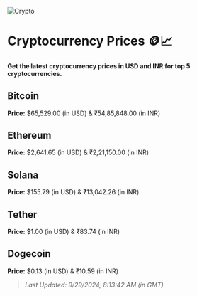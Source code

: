 
![Crypto](https://www.techguide.com.au/wp-content/uploads/2020/11/crypto3.jpeg)

# Cryptocurrency Prices 🪙📈

#### Get the latest cryptocurrency prices in USD and INR for top 5 cryptocurrencies.

## Bitcoin

**Price:** $65,529.00 (in USD) & ₹54,85,848.00 (in INR)

## Ethereum

**Price:** $2,641.65 (in USD) & ₹2,21,150.00 (in INR)

## Solana

**Price:** $155.79 (in USD) & ₹13,042.26 (in INR)

## Tether

**Price:** $1.00 (in USD) & ₹83.74 (in INR)

## Dogecoin

**Price:** $0.13 (in USD) & ₹10.59 (in INR)

> _Last Updated: 9/29/2024, 8:13:42 AM (in GMT)_
